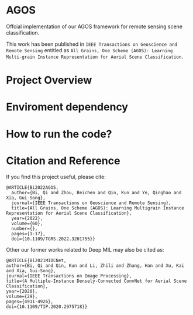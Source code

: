 # AGOS
Offcial implementation of our AGOS framework for remote sensing scene classification.

This work has been published in ```IEEE Transactions on Geoscience and Remote Sensing``` entitled as ```All Grains, One Scheme (AGOS): Learning Multi-grain Instance Representation for Aerial Scene Classification```.

# Project Overview


# Enviroment dependency


# How to run the code?


# Citation and Reference
If you find this project useful, please cite:
```
@ARTICLE{Bi2022AGOS,
  author={Bi, Qi and Zhou, Beichen and Qin, Kun and Ye, Qinghao and Xia, Gui-Song},
  journal={IEEE Transactions on Geoscience and Remote Sensing}, 
  title={All Grains, One Scheme (AGOS): Learning Multigrain Instance Representation for Aerial Scene Classification}, 
  year={2022},
  volume={60},
  number={},
  pages={1-17},
  doi={10.1109/TGRS.2022.3201755}}
```

  Other our former works related to Deep MIL may also be cited as:
  ```
  @ARTICLE{Bi2021MIDCNet,
  author={Bi, Qi and Qin, Kun and Li, Zhili and Zhang, Han and Xu, Kai and Xia, Gui-Song},
  journal={IEEE Transactions on Image Processing}, 
  title={A Multiple-Instance Densely-Connected ConvNet for Aerial Scene Classification}, 
  year={2020},
  volume={29},
  pages={4911-4926},
  doi={10.1109/TIP.2020.2975718}}
  ```

